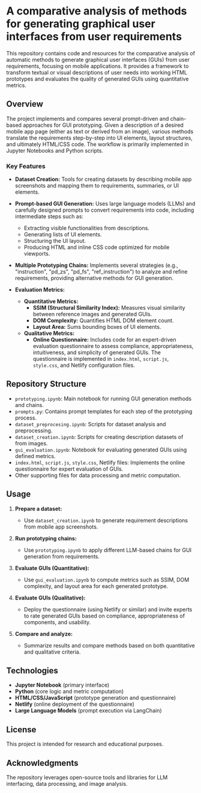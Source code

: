 # A comparative analysis of methods for generating graphical user interfaces from user requirements

This repository contains code and resources for the comparative analysis of automatic methods to generate graphical user interfaces (GUIs) from user requirements, focusing on mobile applications. It provides a framework to transform textual or visual descriptions of user needs into working HTML prototypes and evaluates the quality of generated GUIs using quantitative metrics.

## Overview

The project implements and compares several prompt-driven and chain-based approaches for GUI prototyping. Given a description of a desired mobile app page (either as text or derived from an image), various methods translate the requirements step-by-step into UI elements, layout structures, and ultimately HTML/CSS code. The workflow is primarily implemented in Jupyter Notebooks and Python scripts.

### Key Features

- **Dataset Creation:** Tools for creating datasets by describing mobile app screenshots and mapping them to requirements, summaries, or UI elements.

- **Prompt-based GUI Generation:** Uses large language models (LLMs) and carefully designed prompts to convert requirements into code, including intermediate steps such as:
    - Extracting visible functionalities from descriptions.
    - Generating lists of UI elements.
    - Structuring the UI layout.
    - Producing HTML and inline CSS code optimized for mobile viewports.

- **Multiple Prototyping Chains:** Implements several strategies (e.g., "instruction", "pd_zs", "pd_fs", "ref_instruction") to analyze and refine requirements, providing alternative methods for GUI generation.

- **Evaluation Metrics:**
    - **Quantitative Metrics:**
        - **SSIM (Structural Similarity Index):** Measures visual similarity between reference images and generated GUIs.
        - **DOM Complexity:** Quantifies HTML DOM element count.
        - **Layout Area:** Sums bounding boxes of UI elements.
    - **Qualitative Metrics:**
        - **Online Questionnaire:** Includes code for an expert-driven evaluation questionnaire to assess compliance, appropriateness, intuitiveness, and simplicity of generated GUIs. The questionnaire is implemented in `index.html`, `script.js`, `style.css`, and Netlify configuration files.

## Repository Structure

- `prototyping.ipynb`: Main notebook for running GUI generation methods and chains.
- `prompts.py`: Contains prompt templates for each step of the prototyping process.
- `dataset_preprocesing.ipynb`: Scripts for dataset analysis and preprocessing.
- `dataset_creation.ipynb`: Scripts for creating description datasets of from images.
- `gui_evaluation.ipynb`: Notebook for evaluating generated GUIs using defined metrics.
- `index.html`, `script.js`, `style.css`, Netlify files: Implements the online questionnaire for expert evaluation of GUIs.
- Other supporting files for data processing and metric computation.

## Usage

1. **Prepare a dataset:**
    - Use `dataset_creation.ipynb` to generate requirement descriptions from mobile app screenshots.

2. **Run prototyping chains:**
    - Use `prototyping.ipynb` to apply different LLM-based chains for GUI generation from requirements.

3. **Evaluate GUIs (Quantitative):**
    - Use `gui_evaluation.ipynb` to compute metrics such as SSIM, DOM complexity, and layout area for each generated prototype.

4. **Evaluate GUIs (Qualitative):**
    - Deploy the questionnaire (using Netlify or similar) and invite experts to rate generated GUIs based on compliance, appropriateness of components, and usability.

5. **Compare and analyze:**
    - Summarize results and compare methods based on both quantitative and qualitative criteria.

## Technologies

- **Jupyter Notebook** (primary interface)
- **Python** (core logic and metric computation)
- **HTML/CSS/JavaScript** (prototype generation and questionnaire)
- **Netlify** (online deployment of the questionnaire)
- **Large Language Models** (prompt execution via LangChain)


## License

This project is intended for research and educational purposes.

## Acknowledgments

The repository leverages open-source tools and libraries for LLM interfacing, data processing, and image analysis.